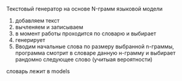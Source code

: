 Текстовый генератор на основе N-грамм языковой модели

1) добавляем текст
2) вычленяем и записываем
3) в момент работы проходится по словарю и выбирает
4) генерирует
5) Вводим начальные слова по размеру выбранной n-граммы, программа смотрит в словаре данную н-грамму и выбирает рандомно следующее слово (учитыая вероятности)

словарь лежит в models

